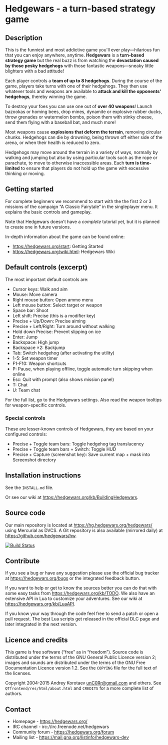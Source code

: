 Hedgewars - a turn-based strategy game
======================================

Description
-----------
This is the funniest and most addictive game you'll ever play—hilarious fun
that you can enjoy anywhere, anytime. **Hedgewars** is a **turn-based strategy
game** but the real buzz is from watching the **devastation caused by those
pesky hedgehogs** with those fantastic weapons—sneaky little blighters with
a bad attitude!

Each player controls a **team of up to 8 hedgehogs**. During the course of
the game, players take turns with one of their hedgehogs. They then use
whatever tools and weapons are available to **attack and kill the opponents'
hedgehogs**, thereby winning the game.

To destroy your foes you can use one out of **over 40 weapons**!
Launch bazookas or homing bees, drop mines, dynamite or explosive rubber ducks,
throw grenades or watermelon bombs, poison them with stinky cheese, send them
flying with a baseball bat, and much more!

Most weapons cause **explosions that deform the terrain**, removing
circular chunks. Hedgehogs can die by drowning, being thrown off
either side of the arena, or when their health is reduced to zero.

Hedgehogs may move around the terrain in a variety of ways, normally by
walking and jumping but also by using particular tools such as the rope
or parachute, to move to otherwise inaccessible areas. Each **turn is
time-limited** to ensure that players do not hold up the game with
excessive thinking or moving.

Getting started
---------------
For complete beginners we recommend to start with the the first 2 or 3
missions of the campaign “A Classic Fairytale” in the singleplayer menu.
It explains the basic controls and gameplay.

Note that Hedgewars doesn't have a *complete* tutorial yet, but it is
planned to create one in future versions.

In-depth information about the game can be found online:

* <https://hedgewars.org/start>: Getting Started
* <https://hedgewars.org/wiki.html>: Hedgewars Wiki

Default controls (excerpt)
--------------------------
The most important default controls are:

* Cursor keys: Walk and aim
* Mouse: Move camera
* Right mouse button: Open ammo menu
* Left mouse button: Select target or weapon
* Space bar: Shoot
* Left shift: Precise (this is a modifier key)
* Precise + Up/Down: Precise aiming
* Precise + Left/Right: Turn around without walking
* Hold down Precise: Prevent slipping on ice
* Enter: Jump
* Backspace: High jump
* Backspace ×2: Backjump
* Tab: Switch hedgehog (after activating the utility)
* 1-5: Set weapon timer
* F1-F10: Weapon shortcuts
* P: Pause, when playing offline, toggle automatic turn skipping when online
* Esc: Quit with prompt (also shows mission panel)
* T: Chat
* U: Team chat

For the full list, go to the Hedgewars settings. Also read the weapon tooltips
for weapon-specific controls.

### Special controls

These are lesser-known controls of Hedgewars, they are based on your
configured controls:

* Precise + Toggle team bars: Toggle hedgehog tag translucency
* Precise + Toggle team bars + Switch: Toggle HUD
* Precise + Capture (screenshot key): Save current map + mask into Screenshot directory

Installation instructions
-------------------------
See the `INSTALL.md` file.

Or see our wiki at <https://hedgewars.org/kb/BuildingHedgewars>.

Source code
-----------
Our main repository is located at <https://hg.hedgewars.org/hedgewars/> using
Mercurial as DVCS. A Git repository is also available (mirrored daily)
at <https://github.com/hedgewars/hw>.

[![Build Status](https://travis-ci.org/hedgewars/hw.svg)](https://travis-ci.org/hedgewars/hw)

Contribute
----------
If you see a bug or have any suggestion please use the official bug tracker at
<https://hedgewars.org/bugs> or the integrated feedback button.

If you want to help or get to know the sources better you can do that with some
easy tasks from <https://hedgewars.org/kb/TODO>. We also have an extensive API
in Lua to customize your adventures. See our wiki at
<https://hedgewars.org/kb/LuaAPI>.

If you know your way through the code feel free to send a patch or open a pull
request. The best Lua scripts get released in the official DLC page and later
integrated in the next version.

Licence and credits
-------------------
This game is free software (“free” as in “freedom”). Source code is
distributed under the terms of the GNU General Public Licence version 2;
images and sounds are distributed under the terms of the GNU Free Documentation
Licence version 1.2. See the `COPYING` file for the full text of the licenses.

Copyright 2004-2015 Andrey Korotaev <unC0Rr@gmail.com> and others.
See `QTfrontend/res/html/about.html` and `CREDITS` for a more complete list of
authors.

Contact
-------
* Homepage        - https://hedgewars.org/
* IRC channel     - irc://irc.freenode.net/hedgewars
* Community forum - https://hedgewars.org/forum
* Mailing list    - https://mail.gna.org/listinfo/hedgewars-dev

